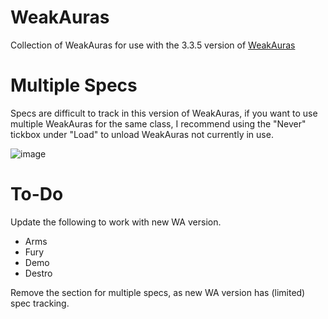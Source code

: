 # WeakAuras

Collection of WeakAuras for use with the 3.3.5 version of [WeakAuras](https://github.com/Bunny67/WeakAuras-WotLK)

# Multiple Specs

Specs are difficult to track in this version of WeakAuras, if you want to use multiple WeakAuras for the same class, I recommend using the "Never" tickbox under "Load" to unload WeakAuras not currently in use.

![image](https://user-images.githubusercontent.com/15280301/150193511-64fff971-f7aa-4eda-9fb9-954859b889e9.png)

# To-Do

Update the following to work with new WA version.
- Arms
- Fury
- Demo
- Destro

Remove the section for multiple specs, as new WA version has (limited) spec tracking.

